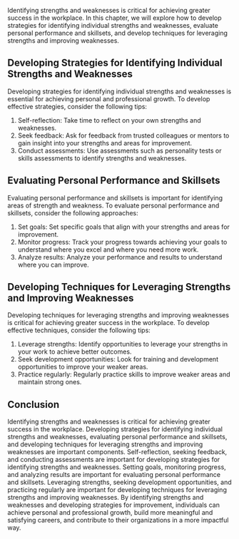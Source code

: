 
Identifying strengths and weaknesses is critical for achieving greater success in the workplace. In this chapter, we will explore how to develop strategies for identifying individual strengths and weaknesses, evaluate personal performance and skillsets, and develop techniques for leveraging strengths and improving weaknesses.

Developing Strategies for Identifying Individual Strengths and Weaknesses
-------------------------------------------------------------------------

Developing strategies for identifying individual strengths and weaknesses is essential for achieving personal and professional growth. To develop effective strategies, consider the following tips:

1. Self-reflection: Take time to reflect on your own strengths and weaknesses.
2. Seek feedback: Ask for feedback from trusted colleagues or mentors to gain insight into your strengths and areas for improvement.
3. Conduct assessments: Use assessments such as personality tests or skills assessments to identify strengths and weaknesses.

Evaluating Personal Performance and Skillsets
---------------------------------------------

Evaluating personal performance and skillsets is important for identifying areas of strength and weakness. To evaluate personal performance and skillsets, consider the following approaches:

1. Set goals: Set specific goals that align with your strengths and areas for improvement.
2. Monitor progress: Track your progress towards achieving your goals to understand where you excel and where you need more work.
3. Analyze results: Analyze your performance and results to understand where you can improve.

Developing Techniques for Leveraging Strengths and Improving Weaknesses
-----------------------------------------------------------------------

Developing techniques for leveraging strengths and improving weaknesses is critical for achieving greater success in the workplace. To develop effective techniques, consider the following tips:

1. Leverage strengths: Identify opportunities to leverage your strengths in your work to achieve better outcomes.
2. Seek development opportunities: Look for training and development opportunities to improve your weaker areas.
3. Practice regularly: Regularly practice skills to improve weaker areas and maintain strong ones.

Conclusion
----------

Identifying strengths and weaknesses is critical for achieving greater success in the workplace. Developing strategies for identifying individual strengths and weaknesses, evaluating personal performance and skillsets, and developing techniques for leveraging strengths and improving weaknesses are important components. Self-reflection, seeking feedback, and conducting assessments are important for developing strategies for identifying strengths and weaknesses. Setting goals, monitoring progress, and analyzing results are important for evaluating personal performance and skillsets. Leveraging strengths, seeking development opportunities, and practicing regularly are important for developing techniques for leveraging strengths and improving weaknesses. By identifying strengths and weaknesses and developing strategies for improvement, individuals can achieve personal and professional growth, build more meaningful and satisfying careers, and contribute to their organizations in a more impactful way.
